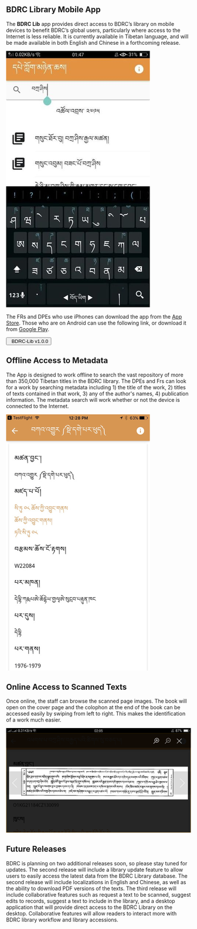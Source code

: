## BDRC Library Mobile App

The **BDRC Lib** app provides direct access to BDRC’s library on mobile devices to benefit BDRC’s global users, particularly where access to the Internet is less reliable. It is currently available in Tibetan language, and will be made available in both English and Chinese in a forthcoming release. 

![2](../img/app3.jpg) 

The FRs and DPEs who use iPhones can download the app from the [App Store](https://itunes.apple.com/us/app/bdrc-lib/id1254032189?mt=8). Those who are on Android can use the following link, or download it from [Google Play](https://play.google.com/store/apps/details?id=org.tbrc.bdrclibapp).

 <a href="https://github.com/BuddhistDigitalResourceCenter/digitization-guidelines/releases/download/v1.0.0/android-release.apk"><button type="button" class="btn btn-primary btn-md"><i class="fa fa-android"></i>  BDRC-Lib v1.0.0</button></a>


## Offline Access to Metadata

The App is designed to work offline to search the vast repository of more than 350,000 Tibetan titles in the BDRC library. The DPEs and Frs can look for a work by searching metadata including 1) the title of the work, 2) titles of texts contained in that work, 3) any of the author's names, 4) publication information. The metadata search will work whether or not the device is connected to the Internet.

![2](../img/app4.jpeg) 


## Online Access to Scanned Texts

Once online, the staff can browse the scanned page images. The book will open on the cover page and the colophon at the end of the book can be accessed easily by swiping from left to right. This makes the identification of a work much easier.

![3](../img/app4.png)

## Future Releases

BDRC is planning on two additional releases soon, so please stay tuned for updates. The second release will include a library update feature to allow users to easily access the latest data from the BDRC Library database. The second release will include localizations in English and Chinese, as well as the ability to download PDF versions of the texts. The third release will include collaborative features such as request a text to be scanned, suggest edits to records, suggest a text to include in the library, and a desktop application that will provide direct access to the BDRC Library on the desktop. Collaborative features will allow readers to interact more with BDRC library workflow and library accessions.